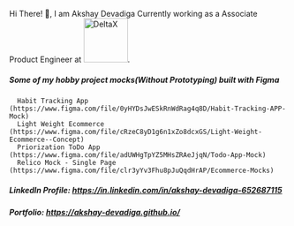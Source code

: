 Hi There! 👋, I am Akshay Devadiga Currently working as a Associate Product Engineer at <img src="https://www.deltax.com/wp-content/uploads/2018/04/Delta-horizontal-revision-topbar.png" alt="DeltaX" width="80"/>.

##### Some of my hobby project mocks(Without Prototyping) built with Figma
      Habit Tracking App (https://www.figma.com/file/0yHYDsJwESkRnWdRag4q8D/Habit-Tracking-APP-Mock)
      Light Weight Ecommerce (https://www.figma.com/file/cRzeC8yD1g6n1xZo8dcxGS/Light-Weight-Ecommerce--Concept)
      Priorization ToDo App (https://www.figma.com/file/adUWHgTpYZ5MHsZRAeJjqN/Todo-App-Mock)
      Relico Mock - Single Page (https://www.figma.com/file/clr3yYv3Fhu8pJuQqdHrAP/Ecommerce-Mocks)


##### LinkedIn Profile: https://in.linkedin.com/in/akshay-devadiga-652687115

##### Portfolio: https://akshay-devadiga.github.io/
